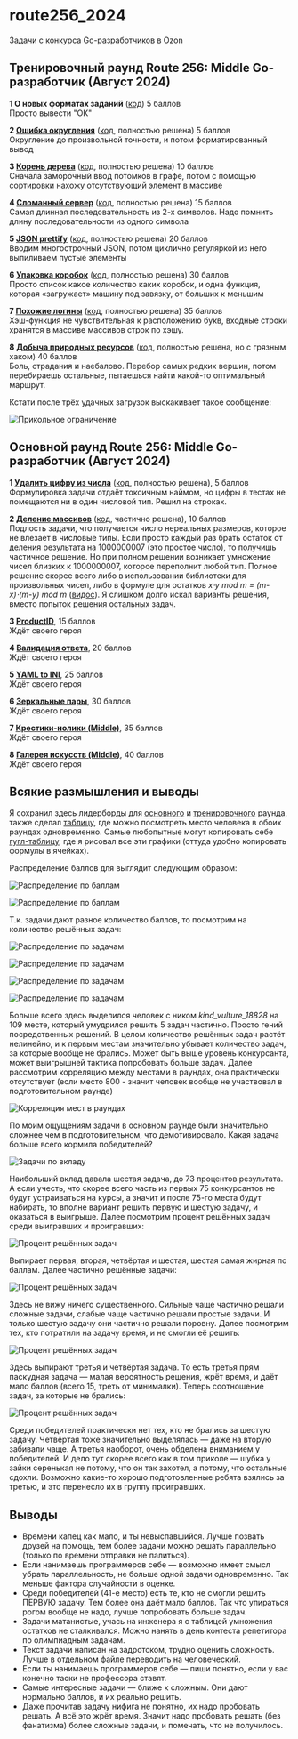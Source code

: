 # route256_2024
Задачи с конкурса Go-разработчиков в Ozon

## Тренировочный раунд Route 256: Middle Go-разработчик (Август 2024)
**1 О новых форматах заданий** ([код](practice_round/1.go)) 5 баллов  
Просто вывести "ОК"

**2 [Ошибка округления](practice_round/2/)** ([код](practice_round/2/2.go), полностью решена) 5 баллов  
Округление до произвольной точности, и потом форматированный вывод

**3 [Корень дерева](practice_round/3/)** ([код](practice_round/3/3.go), полностью решена) 10 баллов  
Сначала заморочный ввод потомков в графе, потом с помощью сортировки нахожу отсутствующий элемент в массиве

**4 [Сломанный сервер](practice_round/4/)** ([код](practice_round/4/4.go), полностью решена) 15 баллов  
Самая длинная последовательность из 2-х символов. Надо помнить длину последовательности из одного символа

**5 [JSON prettify](practice_round/5/)** ([код](practice_round/5/5.go), полностью решена) 20 баллов  
Вводим многострочный JSON, потом циклично регуляркой из него выпиливаем пустые элементы

**6 [Упаковка коробок](practice_round/6/)** ([код](practice_round/6/6.go), полностью решена) 30 баллов  
Просто список какое количество каких коробок, и одна функция, которая «загружает» машину под завязку, от больших к меньшим

**7 [Похожие логины](practice_round/7/)** ([код](practice_round/7/7.go), полностью решена) 35 баллов  
Хэш-функция не чувствительная к расположению букв, входные строки хранятся в массиве массивов строк по хэшу.

**8 [Добыча природных ресурсов](practice_round/8/)** ([код](practice_round/8/8.go), полностью решена, но с грязным хаком) 40 баллов  
Боль, страдания и наебалово. Перебор самых редких вершин, потом перебираешь остальные, пытаешься найти какой-то оптимальный маршрут.

Кстати после трёх удачных загрузок выскакивает такое сообщение:

![Прикольное ограничение](message.png "Прикольное ограничение")

## Основной раунд Route 256: Middle Go-разработчик (Август 2024)

**1 [Удалить цифру из числа](main_round/1/)** ([код](main_round/1/1.go), полностью решена), 5 баллов  
Формулировка задачи отдаёт токсичным наймом, но цифры в тестах не помещаются ни в один числовой тип. Решил на строках.

**2 [Деление массивов](main_round/2/)** ([код](main_round/2/2.go), частично решена), 10 баллов  
Подлость задачи, что получается число нереальных размеров, которое не влезает в числовые типы. Если просто каждый раз брать остаток от деления результата на 1000000007 (это простое число),
то получишь частичное решение. Но при полном решении возникает умножение чисел близких к 1000000007, которое переполнит любой тип. Полное решение скорее всего либо
в использовании библиотеки для произвольных чисел, либо в формуле для остатков *x⋅y mod m = (m-x)⋅(m-y) mod m* ([видос](https://www.youtube.com/watch?v=J3RTFwTkxkc)).
Я слишком долго искал варианты решения, вместо попыток решения остальных задач.

**3 [ProductID](main_round/3/)**, 15 баллов  
Ждёт своего героя

**4 [Валидация ответа](main_round/4/)**, 20 баллов  
Ждёт своего героя

**5 [YAML to INI](main_round/5/)**, 25 баллов  
Ждёт своего героя

**6 [Зеркальные пары](main_round/6/)**, 30 баллов  
Ждёт своего героя

**7 [Крестики-нолики (Middle)](main_round/7/)**, 35 баллов  
Ждёт своего героя

**8 [Галерея искусств (Middle)](main_round/8/)**, 40 баллов  
Ждёт своего героя

## Всякие размышления и выводы
Я сохранил здесь лидерборды для [основного](liderboard_main.md) и [тренировочного](liderboard_practice.md) раунда, также сделал [таблицу](liderboard_correlation.md),
где можно посмотреть место человека в обоих раундах одновременно. Самые любопытные могут копировать себе [гугл-таблицу](https://docs.google.com/spreadsheets/d/1bv2IXbdzlgA1__IUbkhlwN6Bhw5Z8_IGExueZilLH10/edit?gid=223706900#gid=223706900),
где я рисовал все эти графики (оттуда удобно копировать формулы в ячейках).

Распределение баллов для выглядит следующим образом:

![Распределение по баллам](Images/points_main.png "Распределение по баллам")

![Распределение по баллам](Images/points_practice.png "Распределение по баллам")

Т.к. задачи дают разное количество баллов, то посмотрим на количество решённых задач:

![Распределение по задачам](Images/tasks_full.png "Распределение по задачам")

![Распределение по задачам](Images/tasks_part.png "Распределение по задачам")

![Распределение по задачам](Images/tasks_cant.png "Распределение по задачам")

![Распределение по задачам](Images/tasks_empty.png "Распределение по задачам")

Больше всего здесь выделился человек с ником *kind_vulture_18828* на 109 месте, который умудрился решить 5 задач частично. Просто гений посредственных решений.
В целом количество решённых задач растёт нелинейно, и к первым местам значительно убывает количество задач, за которые вообще не брались. Может быть выше уровень
конкурсанта, может выигрышней тактика попробовать больше задач. Далее рассмотрим корреляцию между местами в раундах, она практически отсутствует (если
место 800 - значит человек вообще не участвовал в подготовительном раунде)

![Корреляция мест в раундах](Images/correlation.png "Корреляция мест в раундах")

По моим ощущениям задачи в основном раунде были значительно сложнее чем в подготовительном, что демотивировало. Какая задача больше всего кормила победителей?

![Задачи по вкладу](Images/persent_of_result.png "Задачи по вкладу")

Наибольший вклад давала шестая задача, до 73 процентов результата. А если учесть, что скорее всего часть из первых 75 конкурсантов не будут устраиваться на курсы, а значит и после 75-го места
будут набирать, то вполне вариант решить первую и шестую задачу, и оказаться в выигрыше. Далее посмотрим процент решённых задач среди выигравших и проигравших:

![Процент решённых задач](Images/tasks_persent_full.png "Процент решённых задач")

Выпирает первая, вторая, четвёртая и шестая, шестая самая жирная по баллам. Далее частично решённые задачи:

![Процент решённых задач](Images/tasks_persent_part.png "Процент решённых задач")

Здесь не вижу ничего существенного. Сильные чаще частично решали сложные задачи, слабые чаще частично решали простые задачи. И только шестую задачу они частично решали поровну.
Далее посмотрим тех, кто потратили на задачу время, и не смогли её решить:

![Процент решённых задач](Images/tasks_persent_cant.png "Процент решённых задач")

Здесь выпирают третья и четвёртая задача. То есть третья прям паскудная задача — малая вероятность решения, жрёт время, и даёт мало баллов (всего 15, треть от минималки). Теперь соотношение задач, за которые не брались:

![Процент решённых задач](Images/tasks_persent_empty.png "Процент решённых задач")

Среди победителей практически нет тех, кто не брались за шестую задачу. Четвёртая тоже значительно выделялась — даже на вторую забивали чаще. А третья наоборот, очень обделена вниманием у победителей.
И дело тут скорее всего как в том приколе — шубка у зайки серенькая не потому, что он так захотел, а потому, что остальные сдохли. Возможно какие-то хорошо подготовленные ребята взялись за третью,
и это перенесло их в группу проигравших.

## Выводы
 - Времени капец как мало, и ты невыспавшийся. Лучше позвать друзей на помощь, тем более задачи можно решать параллельно (только по времени отправки не палиться).
 - Если нанимаешь программеров себе — возможно имеет смысл убрать параллельность, не больше одной задачи одновременно. Так меньше фактора случайности в оценке.
 - Среди победителей (41-е место) есть те, кто не смогли решить ПЕРВУЮ задачу. Тем более она даёт мало баллов. Так что упираться рогом вообще не надо, лучше попробовать больше задач.
 - Задачи матанистые, учась на инженера я с таблицей умножения остатков не сталкивался. Можно нанять в день контеста репетитора по олимпиадным задачам.
 - Текст задачи написан на задротском, трудно оценить сложность. Лучше в отдельном файле переводить на человеческий.
 - Если ты нанимаешь программеров себе — пиши понятно, если у вас конечно таски не профессора ставят.
 - Самые интересные задачи — ближе к сложным. Они дают нормально баллов, и их реально решить.
 - Даже прочитав задачу нифига не понятно, их надо пробовать решать. А всё это жрёт время. Значит надо пробовать решать (без фанатизма) более сложные задачи, и помечать, что не получилось.
